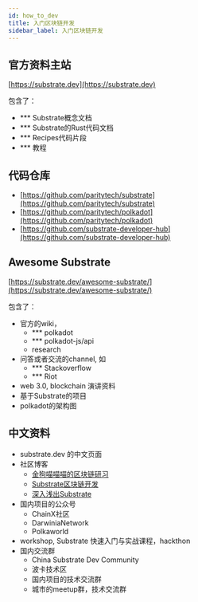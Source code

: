 ```yaml
---
id: how_to_dev
title: 入门区块链开发
sidebar_label: 入门区块链开发
---
```


## 官方资料主站
[https://substrate.dev](https://substrate.dev)

包含了：
* *** Substrate概念文档
* *** Substrate的Rust代码文档
* *** Recipes代码片段
* *** 教程

## 代码仓库

* [https://github.com/paritytech/substrate](https://github.com/paritytech/substrate)
* [https://github.com/paritytech/polkadot](https://github.com/paritytech/polkadot)
* [https://github.com/substrate-developer-hub](https://github.com/substrate-developer-hub)


## Awesome Substrate
[https://substrate.dev/awesome-substrate/](https://substrate.dev/awesome-substrate/)

包含了：

* 官方的wiki，
  * *** polkadot
  * *** polkadot-js/api
  * research
* 问答或者交流的channel, 如
  * *** Stackoverflow
  * *** Riot
* web 3.0, blockchain 演讲资料
* 基于Substrate的项目
* polkadot的架构图

## 中文资料

* substrate.dev 的中文页面
* 社区博客
  * [金狗喵喵喵的区块链研习](https://zhuanlan.zhihu.com/c_74315572)
  * [Substrate区块链开发](https://zhuanlan.zhihu.com/substrate)
  * [深入浅出Substrate](https://zhuanlan.zhihu.com/c_1145328581075918848)
* 国内项目的公众号
  * ChainX社区
  * DarwiniaNetwork
  * Polkaworld
* workshop, Substrate 快速入门与实战课程，hackthon
* 国内交流群
  * China Substrate Dev Community
  * 波卡技术区
  * 国内项目的技术交流群
  * 城市的meetup群，技术交流群



